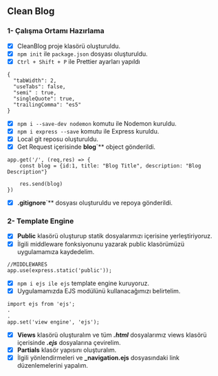 ## Clean Blog

### 1- Çalışma Ortamı Hazırlama
- [x] CleanBlog proje klasörü oluşturuldu.
- [x] `npm init` ile `package.json` dosyası oluşturuldu.
- [x] `Ctrl + Shift + P` ile Prettier ayarları yapıldı
```
{
  "tabWidth": 2,
  "useTabs": false,
  "semi" : true,
  "singleQuote": true,
  "trailingComma": "es5"
}
```
- [x] `npm i --save-dev nodemon` komutu ile Nodemon kuruldu.
- [x] `npm i express --save` komutu ile Express kuruldu.
- [x] Local git reposu oluşturuldu.
- [x] Get Request içerisinde **blog**`** object gönderildi.
```
app.get('/', (req,res) => {
    const blog = {id:1, title: "Blog Title", description: "Blog Description"}

    res.send(blog)
})

```
- [x] **.gitignore**`** dosyası oluşturuldu ve repoya gönderildi.

### 2- Template Engine
- [x] **Public** klasörü oluşturup statik dosyalarımızı içerisine yerleştiriyoruz.
- [x] İlgili middleware fonksiyonunu yazarak public klasörümüzü uygulamamıza kaydedelim.
```
//MIDDLEWARES
app.use(express.static('public'));
```
- [x] `npm i ejs ile ejs` template engine kuruyoruz.
- [x] Uygulamamızda EJS modülünü kullanacağımızı belirtelim.
```
import ejs from 'ejs';
.
.
app.set('view engine', 'ejs');

```
- [x] **Views** klasörü oluşturalım ve tüm ***.html*** dosyalarımız views klasörü içerisinde ***.ejs*** dosyalarına çevirelim.
- [x] **Partials** klasör yapısını oluşturalım. 
- [x] İlgili yönlendirmeleri ve **_navigation.ejs** dosyasındaki link düzenlemelerini yapalım.